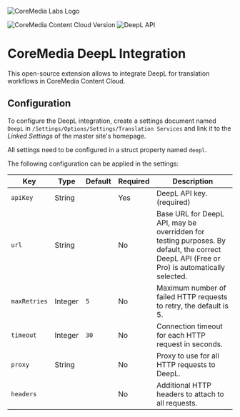 ![CoreMedia Labs Logo](https://documentation.coremedia.com/badges/banner_coremedia_labs_wide.png "CoreMedia Labs Logo Title Text")

![CoreMedia Content Cloud Version](https://img.shields.io/static/v1?message=2304&label=CoreMedia%20Content%20Cloud&style=for-the-badge&color=672779)
![DeepL API](https://img.shields.io/static/v1?message=v1.3.0&label=DeepL%20Java%20Library&style=for-the-badge&color=green)

# CoreMedia DeepL Integration

This open-source extension allows to integrate DeepL for translation workflows in CoreMedia Content Cloud.

## Configuration
To configure the DeepL integration, create a settings document named `DeepL` in `/Settings/Options/Settings/Translation Services` and link it to the _Linked Settings_ of the master site's homepage.

All settings need to be configured in a struct property named `deepl`.

The following configuration can be applied in the settings:

| Key       | Type    | Default | Required                                                              | Description                                                                                                                                |
|-----------|---------|---------|-----------------------------------------------------------------------|--------------------------------------------------------------------------------------------------------------------------------------------|
| `apiKey`    | String  |         | Yes                                                                   | DeepL API key. (required)                                                                                                                  |
| `url`      | String  |         | No                                                                    | Base URL for DeepL API, may be overridden for testing purposes. By default, the correct DeepL API (Free or Pro) is automatically selected. |
| `maxRetries` | Integer | `5`     | No | Maximum number of failed HTTP requests to retry, the default is 5.                                                                         |
| `timeout`   | Integer | `30`    | No | Connection timeout for each HTTP request in seconds.                  |
| `proxy`     | String  |         | No | Proxy to use for all HTTP requests to DeepL.                          |
| `headers`   |         |         | No | Additional HTTP headers to attach to all requests.                    |

